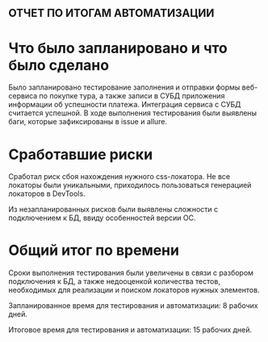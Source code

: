 ## ОТЧЕТ ПО ИТОГАМ АВТОМАТИЗАЦИИ

# Что было запланировано и что было сделано

Было запланировано тестирование заполнения и отправки формы веб-сервиса по покупке тура, а также записи в СУБД приложения информации об успешности платежа. 
Интеграция сервиса с СУБД считается успешной. В ходе выполнения тестирования были выявлены баги, которые зафиксированы в issue и allure. 

# Сработавшие риски

Сработал риск сбоя нахождения нужного css-локатора. Не все локаторы были уникальными, приходилось пользоваться генерацией локаторов в DevTools.

Из незапланированных рисков были выявлены сложности с подключением к БД, ввиду особенностей версии ОС.

# Общий итог по времени

Сроки выполнения тестирования были увеличены в связи с разбором подключения к БД, а также недооценкой количества тестов, необходимых для реализации и поиском локаторов нужных элементов.

Запланированное время для тестирования и автоматизации: 8 рабочих дней.

Итоговое время для тестирования и автоматизации: 15 рабочих дней.

